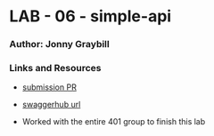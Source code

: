 # LAB - 06 - simple-api

### Author: Jonny Graybill

### Links and Resources
* [submission PR](https://github.com/401-advanced-javascript-jonnygraybill/simple-api/pull/1)

* [swaggerhub url](https://app.swaggerhub.com/apis/jonagray/default-title/0.1)

* Worked with the entire 401 group to finish this lab
